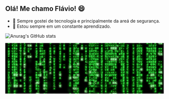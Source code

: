 ## Olá! Me chamo Flávio! :smile: ##

- 👀 Sempre gostei de tecnologia e principalmente da areá de segurança. 
- :book: Estou sempre em um constante aprendizado.

![Anurag's GitHub stats](https://github-readme-stats.vercel.app/api?username=flavioclaudiano&theme=algolia&show_icons=true)

<img src="gifMatrix.gif">

<!---
flavioclaudiano/flavioclaudiano is a ✨ special ✨ repository because its `README.md` (this file) appears on your GitHub profile.
You can click the Preview link to take a look at your changes.
--->
